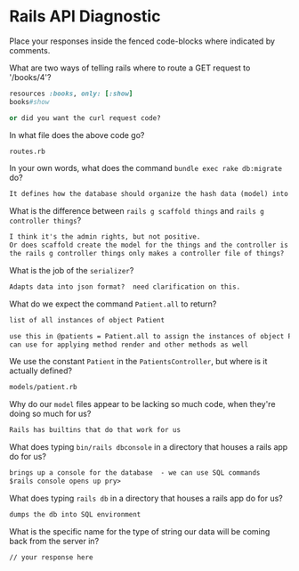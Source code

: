 # Rails API Diagnostic

Place your responses inside the fenced code-blocks where indicated by comments.


What are two ways of telling rails where to route a GET request to '/books/4'?

```rb
resources :books, only: [:show]
books#show

or did you want the curl request code?
```

In what file does the above code go?

```md
routes.rb
```

In your own words, what does the command `bundle exec rake db:migrate` do?

```md
It defines how the database should organize the hash data (model) into the database.
```

What is the difference between `rails g scaffold things` and
`rails g controller things`?

```md
I think it's the admin rights, but not positive.
Or does scaffold create the model for the things and the controller is created automatically while
the rails g controller things only makes a controller file of things?
```

What is the job of the `serializer`?

```md
Adapts data into json format?  need clarification on this.
```

What do we expect the command `Patient.all` to return?

```md
list of all instances of object Patient

use this in @patients = Patient.all to assign the instances of object Patient to a variable we
can use for applying method render and other methods as well
```

We use the constant `Patient` in the `PatientsController`, but where is it
actually defined?

```md
models/patient.rb
```

Why do our `model` files appear to be lacking so much code, when they're doing
so much for us?

```md
Rails has builtins that do that work for us
```

What does typing `bin/rails dbconsole` in a directory that houses a rails app do for
us?

```md
brings up a console for the database  - we can use SQL commands
$rails console opens up pry>
```

What does typing `rails db` in a directory that houses a rails app do for us?

```md
dumps the db into SQL environment
```

What is the specific name for the type of string our data will be coming back
from the server in?

```md
// your response here
```
